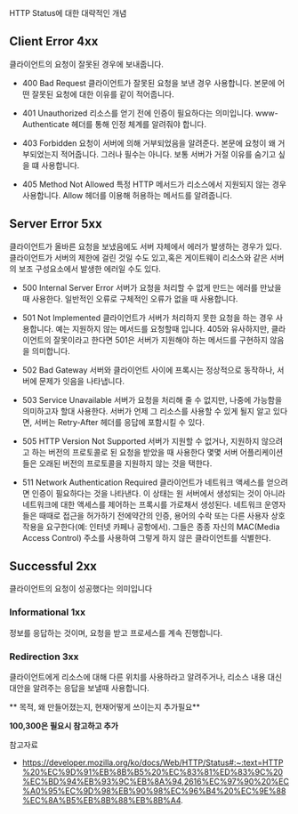 HTTP Status에 대한 대략적인 개념

## Client Error 4xx
클라이언트의 요청이 잘못된 경우에 보내줍니다.

- 400 Bad Request
클라이언트가 잘못된 요청을 보낸 경우 사용합니다.
본문에 어떤 잘못된 요청에 대한 이유를 같이 적어줍니다.

- 401 Unauthorized
리소스를 얻기 전에 인증이 필요하다는 의미입니다.
www-Authenticate 헤더를 통해 인정 체계를 알려줘야 합니다.

- 403 Forbidden
요청이 서버에 의해 거부되었음을 알려준다.
본문에 요청이 왜 거부되었는지 적어줍니다.
그러나 필수는 아니다. 보통 서버가 거절 이유를 숨기고 싶을 떄 사용합니다.

- 405 Method Not Allowed
특정 HTTP 메서드가 리소스에서 지원되지 않는 경우 사용합니다.
Allow 헤더를 이용해 허용하는 메서드를 알려줍니다.

## Server Error 5xx
클라이언트가 올바른 요청을 보냈음에도 서버 자체에서 에러가 발생하는 경우가 있다.
클라이언트가 서버의 제한에 걸린 것일 수도 있고,혹은 게이트웨이 리소스와 같은 서버의 보조 구성요소에서 발생한 에러일 수도 있다.

- 500 Internal Server Error
서버가 요청을 처리할 수 없게 만드는 에러를 만났을 때 사용한다.
일반적인 오류로 구체적인 오류가 없을 때 사용합니다.

- 501 Not Implemented
클라이언트가 서버가 처리하지 못한 요청을 하는 경우 사용합니다. 예는 지원하지 않는 메서드를 요청할때 입니다.
405와 유사하지만, 클라이언트의 잘못이라고 한다면 501은 서버가 지원해야 하는 메서드를 구현하지 않음을 의미합니다.

- 502 Bad Gateway
서버와 클라이언트 사이에 프록시는 정상적으로 동작하나, 서버에 문제가 잇음을 나타냅니다.

- 503 Service Unavailable
서버가 요청을 처리해 줄 수 없지만, 나중에 가능함을 의미하고자 할대 사용한다.
서버가 언제 그 리소스를 사용할 수 있게 될지 알고 있다면, 서버는 Retry-After 헤더를 응답에 포함시킬 수 있다.

- 505 HTTP Version Not Supported
서버가 지원할 수 없거나, 지원하지 않으려고 하는 버전의 프로토콜로 된 요청을 받았을 때 사용한다
몇몇 서버 어플리케이션들은 오래된 버전의 프로토콜을 지원하지 않는 것을 택한다.

- 511 Network Authentication Required
클라이언트가 네트워크 액세스를 얻으려면 인증이 필요하다는 것을 나타낸다.
이 상태는 원 서버에서 생성되는 것이 아니라네트워크에 대한 액세스를 제어하는 프록시를 가로채서 생성된다.
네트워크 운영자들은 때때로 접근을 허가하기 전에약간의 인증, 용어의 수락 또는 다른 사용자 상호 작용을 요구한다(예: 인터넷 카페나 공항에서).
그들은 종종 자신의 MAC(Media Access Control) 주소를 사용하여 그렇게 하지 않은 클라이언트를 식별한다.

## Successful 2xx
클라이언트의 요청이 성공했다는 의미입니다

### Informational 1xx
정보를 응답하는 것이며, 요청을 받고 프로세스를 계속 진행합니다.

### Redirection 3xx
클라이언트에게 리소스에 대해 다른 위치를 사용하라고 알려주거나, 리소스 내용 대신 대안을 알려주는 응답을 보낼때 사용합니다.


** 목적, 왜 만들어졌는지, 현재어떻게 쓰이는지 추가필요**

**100,300은 필요시 참고하고 추가**

참고자료
- https://developer.mozilla.org/ko/docs/Web/HTTP/Status#:~:text=HTTP%20%EC%9D%91%EB%8B%B5%20%EC%83%81%ED%83%9C%20%EC%BD%94%EB%93%9C%EB%8A%94,2616%EC%97%90%20%EC%A0%95%EC%9D%98%EB%90%98%EC%96%B4%20%EC%9E%88%EC%8A%B5%EB%8B%88%EB%8B%A4.
